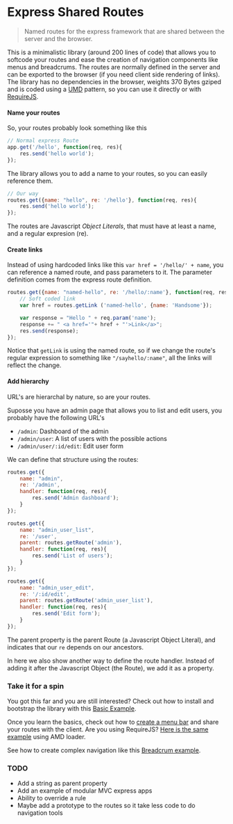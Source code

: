 # Express Shared Routes

> Named routes for the express framework that are shared between the server and the browser.

This is a minimalistic library (around 200 lines of code) that allows you to softcode your routes and ease the creation of navigation components like menus and breadcrums. The routes are normally defined in the server and can be exported to the browser (if you need client side rendering of links). The library has no dependencies in the browser, weights 370 Bytes gziped and is coded using a [UMD](https://github.com/umdjs/umd) pattern, so you can use it directly or with [RequireJS](http://requirejs.org/).

#### Name your routes

So, your routes probably look something like this

```js
// Normal express Route
app.get('/hello', function(req, res){
    res.send('hello world');
});
```

The library allows you to add a name to your routes, so you can easily reference them.

```js
// Our way
routes.get({name: "hello", re: '/hello'}, function(req, res){
    res.send('hello world');
});
```

The routes are Javascript <i>Object Literals</i>, that must have at least a name, and a regular expresion (re).


#### Create links

Instead of using hardcoded links like this `var href = '/hello/' + name`, you can reference a named route, and pass parameters to it. The parameter definition comes from the express route definition.

```js
routes.get({name: "named-hello", re: '/hello/:name'}, function(req, res){
    // Soft coded link
    var href = routes.getLink ('named-hello', {name: 'Handsome'});

    var response = "Hello " + req.param('name');
    response += " <a href='"+ href + "'>Link</a>";
    res.send(response);
});
```

Notice that `getLink` is using the named route, so if we change the route's regular expression to something like `"/sayhello/:name"`, all the links will reflect the change.

#### Add hierarchy

URL's are hierarchal by nature, so are your routes.

Suposse you have an admin page that allows you to list and edit users, you probably have the following URL's

* `/admin`: Dashboard of the admin
* `/admin/user`: A list of users with the possible actions
* `/admin/user/:id/edit`: Edit user form

We can define that structure using the routes:

```js
routes.get({
    name: "admin",
    re: '/admin',
    handler: function(req, res){
        res.send('Admin dashboard');
    }
});

routes.get({
    name: "admin_user_list",
    re: '/user',
    parent: routes.getRoute('admin'),
    handler: function(req, res){
        res.send('List of users');
    }
});

routes.get({
    name: "admin_user_edit",
    re: '/:id/edit',
    parent: routes.getRoute('admin_user_list'),
    handler: function(req, res){
        res.send('Edit form');
    }
});
```

The parent property is the parent Route (a Javascript Object Literal),  and indicates that our `re` depends on our ancestors.

 In here we also show another way to define the route handler. Instead of adding it after the Javascript Object (the Route), we add it as a property.


### Take it for a spin
You got this far and you are still interested? Check out how to install and bootstrap the library with this [Basic Example](https://github.com/hrajchert/express-shared-routes-examples/blob/master/docs/1-basic.md).

Once you learn the basics, check out how to [create a menu bar](https://github.com/hrajchert/express-shared-routes-examples/blob/master/docs/2-menu.md) and share your routes with the client. Are you using RequireJS? [Here is the same example](https://github.com/hrajchert/express-shared-routes-examples/blob/master/docs/3-menu-requirejs.md) using AMD loader.

See how to create complex navigation like this [Breadcrum example](https://github.com/hrajchert/express-shared-routes-examples/blob/master/docs/4-breadcrum.md).

### TODO
* Add a string as parent property
* Add an example of modular MVC express apps
* Ability to override a rule
* Maybe add a prototype to the routes so it take less code to do navigation tools



